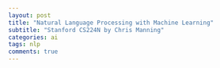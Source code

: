 ```yaml
---
layout: post
title: "Natural Language Processing with Machine Learning"
subtitle: "Stanford CS224N by Chris Manning"
categories: ai
tags: nlp
comments: true
---
```

<script type="text/javascript" async
src="https://cdnjs.cloudflare.com/ajax/libs/mathjax/2.7.2/MathJax.js? 
config=TeX-MML-AM_CHTML"
</script>

## Lecture 1: Introduction and Word Vectors
* [2019 Winter](https://web.stanford.edu/class/archive/cs/cs224n/cs224n.1194/)

   [video](https://www.youtube.com/watch?v=8rXD5-xhemo&list=PLoROMvodv4rOhcuXMZkNm7j3fVwBBY42z&index=1)
 | [slides](https://web.stanford.edu/class/archive/cs/cs224n/cs224n.1194/slides/cs224n-2019-lecture01-wordvecs1.pdf)
 | [notes](http://web.stanford.edu/class/cs224n/readings/cs224n-2019-notes01-wordvecs1.pdf)

#### Lecture Plan
Lecture 1: Introduction and Word Vectors
1. The course (10 mins)
2. Human language and word meaning (15 mins)
3. Word2vec introduction (15 mins)
4. Word2vec objective function gradients (25 mins)
5. Optimization basics (5 mins)
6. Looking at word vectors (10 mins or less)

### How do we represent the meaning of a word?
#### 1. As discrete symbols

* "denotational semantics": commonest linguistic way of thinking of meaning

```markdown
  signifier (symbol) ⟺ signified (idea or thing)
```
 aka. representational theory of meaning

* How do we have usable meaning in a computer?
Common solution: WordNet, a thesaurus containing Lists of synonym lists and hypernyms ("is a" relationships)
  * Problems
      * Great as a resource but missing nuance
      * Missing new meanings of words
      * subjective
      * Requires human labor to create and adapt
      * Can't compute accurate word similarity

#### Representing words as discrete symbols

In traditional NLP, we regard words as discrete symbols: a localist representation:
"hotel", "conference", "motel", etc.

Words can be represented by one-hot vectors


- motel = \[ 0 0 1 0 \]
- hotel = \[ 0 1 0 0 \]


Problems
The two vectors are orthogonal, no natural notion of similarity.

Solution:
* Could try to reply on [WordNet's](https://wordnet.princeton.edu/) list of synonyms to get similarity?
   * But it is well-known to fail badly: incompleteness, etc.
* Instead: learn to encode similarity in the vectors themselves

#### Representing words by their context
** Distributional semantics***: A word's meaning is given by the words that
frequently appear close-by

   * One of the most successful ideas of modern statistical NLP!

### Word vectors
* Build a dense vector for each word, chosen so that it is similar to
vectors of words that appear in similar context.
* word vectors are sometimes called word embeddings or word representations.
They are distributed representations.

* Word2vec ([Mikolov et al. 2013](https://papers.nips.cc/paper/2013/file/9aa42b31882ec039965f3c4923ce901b-Paper.pdf))
 is a framework for learning word vectors
* Idea
  * We have a large corpus of text
  * Every word in a fixed vocabulary is represented by a vector
  * Go through each position t in the text, which has a center word _c_ and context ("outside") words _o_
  * Use the similarity of the word vectors for _c_ and _o_ to calculate the probability of _o_ given _c_ (or vice versa)
  * Keep adjusting the word vectors to maximize this probability.
 
<img src="https://render.githubusercontent.com/render/math?math=e^{i \pi} = -1">

![\Large x=\frac{-b\pm\sqrt{b^2-4ac}}{2a}](https://latex.codecogs.com/svg.latex?x%3D%5Cfrac%7B-b%5Cpm%5Csqrt%7Bb%5E2-4ac%7D%7D%7B2a%7D)

 
$$
M = \left( \begin{array}{ccc}
x_{11} & x_{12} & \ldots \\
x_{21} & x_{22} & \ldots \\
\vdots & \vdots & \ldots \\
\end{array} \right)
$$


$$x_{1,2} = \frac{-b \pm \sqrt{b^2-4ac}}{2b}.$$

   ![word2vec]({{site.url}}/assets/images/wordvec_objective_func_init.png)
  
   ![word2vec]({{site.url}}/assets/images/wordvec_overview.png)

   ![word2vec]({{site.url}}/assets/images/wordvec_objective_function.png)
    
* [Gensim word vector visualization](http://web.stanford.edu/class/cs224n/materials/Gensim%20word%20vector%20visualization.html)
* Exploring Word Vectors [code](https://github.com/manning/CS224N/blob/master/assignments/hw1/exploring_word_vectors.ipynb)
# Reference
* Stanford [NLP with Deep Learning](http://web.stanford.edu/class/cs224n/index.html#schedule) by Chris Manning
  * [videos](https://online.stanford.edu/artificial-intelligence/free-content?category=All&course=6097)
  * [New online certificate course in 2021](https://online.stanford.edu/courses/xcs224n-natural-language-processing-deep-learning)
  * Chris Manning's github [Text Analysis for Humanities Research](https://github.com/manning/Text-Analysis-for-Humanities-Research/tree/master/01-Intro%20to%20NLTK)
* [Distributed Representations of Words and Phrases
and their Compositionality](https://papers.nips.cc/paper/2013/file/9aa42b31882ec039965f3c4923ce901b-Paper.pdf) (Mikolov, et al. 2013) NeuIPS